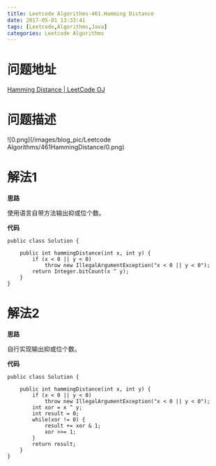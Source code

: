 ```yaml
---
title: Leetcode Algorithms-461.Hamming Distance
date: 2017-05-01 13:33:41
tags: [Leetcode,Algorithms,Java]
categories: Leetcode Algorithms
---
```


# 问题地址

[Hamming Distance | LeetCode OJ](https://leetcode.com/problems/hamming-distance/#/description)

# 问题描述

![0.png](/images/blog_pic/Leetcode Algorithms/461HammingDistance/0.png)

<!-- more -->

# 解法1

**思路**

使用语言自带方法输出抑或位个数。

**代码**

```
public class Solution {

    public int hammingDistance(int x, int y) {
        if (x < 0 || y < 0)
            throw new IllegalArgumentException("x < 0 || y < 0");
        return Integer.bitCount(x ^ y);
    }
}
```

# 解法2

**思路**

自行实现输出抑或位个数。

**代码**

```
public class Solution {

    public int hammingDistance(int x, int y) {
        if (x < 0 || y < 0)
            throw new IllegalArgumentException("x < 0 || y < 0");
        int xor = x ^ y;
        int result = 0;
        while(xor != 0) {
            result += xor & 1;
            xor >>= 1;
        }
        return result;
    }
}
```